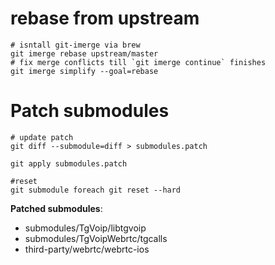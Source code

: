 # rebase from upstream

```
# isntall git-imerge via brew
git imerge rebase upstream/master
# fix merge conflicts till `git imerge continue` finishes
git imerge simplify --goal=rebase
```

# Patch submodules

```
# update patch
git diff --submodule=diff > submodules.patch

git apply submodules.patch

#reset
git submodule foreach git reset --hard 
```

**Patched submodules**:
- submodules/TgVoip/libtgvoip
- submodules/TgVoipWebrtc/tgcalls
- third-party/webrtc/webrtc-ios
